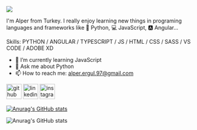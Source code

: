 ![](https://cdn.discordapp.com/attachments/566781940389117963/914497342609170462/banner.png)

I'm Alper from Turkey. I really enjoy learning new things in programing languages and frameworks like 🐍 Python, 💻 JavaScript, 🅰 Angular...

Skills: PYTHON / ANGULAR / TYPESCRIPT  / JS / HTML / CSS / SASS / VS CODE / ADOBE XD

- 🌱 I’m currently learning JavaScript 
- 💬 Ask me about Python 
- 📫 How to reach me: alper.ergul.97@gmail.com 


[<img src='https://cdn.jsdelivr.net/npm/simple-icons@3.0.1/icons/github.svg' alt='github' height='40'>](https://github.com/alperergul)  [<img src='https://cdn.jsdelivr.net/npm/simple-icons@3.0.1/icons/linkedin.svg' alt='linkedin' height='40'>](https://www.linkedin.com/in/alperergul/)  [<img src='https://cdn.jsdelivr.net/npm/simple-icons@3.0.1/icons/instagram.svg' alt='instagram' height='40'>](https://www.instagram.com/alpeerergul/)  


[![Anurag's GitHub stats](https://github-readme-stats.vercel.app/api?username=alperergul)](https://github.com/anuraghazra/github-readme-stats)

![Anurag's GitHub stats](https://github-readme-stats.vercel.app/api?username=alperergul&hide=contribs,prs)
